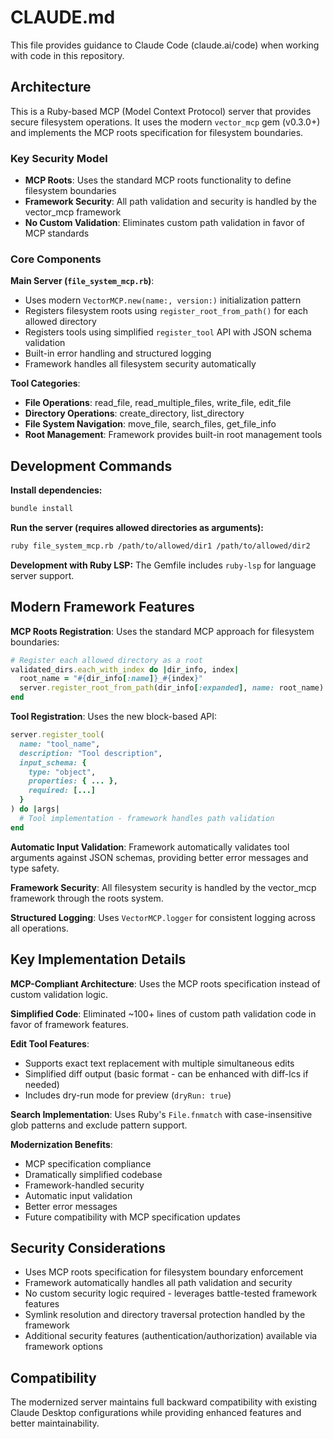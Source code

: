 # CLAUDE.md

This file provides guidance to Claude Code (claude.ai/code) when working with code in this repository.

## Architecture

This is a Ruby-based MCP (Model Context Protocol) server that provides secure filesystem operations. It uses the modern `vector_mcp` gem (v0.3.0+) and implements the MCP roots specification for filesystem boundaries.

### Key Security Model
- **MCP Roots**: Uses the standard MCP roots functionality to define filesystem boundaries
- **Framework Security**: All path validation and security is handled by the vector_mcp framework
- **No Custom Validation**: Eliminates custom path validation in favor of MCP standards

### Core Components

**Main Server (`file_system_mcp.rb`)**:
- Uses modern `VectorMCP.new(name:, version:)` initialization pattern
- Registers filesystem roots using `register_root_from_path()` for each allowed directory
- Registers tools using simplified `register_tool` API with JSON schema validation
- Built-in error handling and structured logging
- Framework handles all filesystem security automatically

**Tool Categories**:
- **File Operations**: read_file, read_multiple_files, write_file, edit_file
- **Directory Operations**: create_directory, list_directory
- **File System Navigation**: move_file, search_files, get_file_info
- **Root Management**: Framework provides built-in root management tools

## Development Commands

**Install dependencies:**
```bash
bundle install
```

**Run the server (requires allowed directories as arguments):**
```bash
ruby file_system_mcp.rb /path/to/allowed/dir1 /path/to/allowed/dir2
```

**Development with Ruby LSP:**
The Gemfile includes `ruby-lsp` for language server support.

## Modern Framework Features

**MCP Roots Registration**: Uses the standard MCP approach for filesystem boundaries:
```ruby
# Register each allowed directory as a root
validated_dirs.each_with_index do |dir_info, index|
  root_name = "#{dir_info[:name]}_#{index}"
  server.register_root_from_path(dir_info[:expanded], name: root_name)
end
```

**Tool Registration**: Uses the new block-based API:
```ruby
server.register_tool(
  name: "tool_name",
  description: "Tool description",
  input_schema: {
    type: "object",
    properties: { ... },
    required: [...]
  }
) do |args|
  # Tool implementation - framework handles path validation
end
```

**Automatic Input Validation**: Framework automatically validates tool arguments against JSON schemas, providing better error messages and type safety.

**Framework Security**: All filesystem security is handled by the vector_mcp framework through the roots system.

**Structured Logging**: Uses `VectorMCP.logger` for consistent logging across all operations.

## Key Implementation Details

**MCP-Compliant Architecture**: Uses the MCP roots specification instead of custom validation logic.

**Simplified Code**: Eliminated ~100+ lines of custom path validation code in favor of framework features.

**Edit Tool Features**: 
- Supports exact text replacement with multiple simultaneous edits
- Simplified diff output (basic format - can be enhanced with diff-lcs if needed)
- Includes dry-run mode for preview (`dryRun: true`)

**Search Implementation**: Uses Ruby's `File.fnmatch` with case-insensitive glob patterns and exclude pattern support.

**Modernization Benefits**:
- MCP specification compliance
- Dramatically simplified codebase
- Framework-handled security
- Automatic input validation
- Better error messages
- Future compatibility with MCP specification updates

## Security Considerations

- Uses MCP roots specification for filesystem boundary enforcement
- Framework automatically handles all path validation and security
- No custom security logic required - leverages battle-tested framework features
- Symlink resolution and directory traversal protection handled by the framework
- Additional security features (authentication/authorization) available via framework options

## Compatibility

The modernized server maintains full backward compatibility with existing Claude Desktop configurations while providing enhanced features and better maintainability.